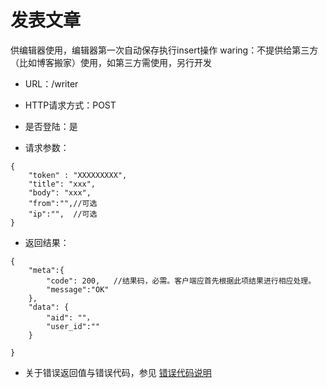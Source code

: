 # 发表文章
供编辑器使用，编辑器第一次自动保存执行insert操作
waring：不提供给第三方（比如博客搬家）使用，如第三方需使用，另行开发


- URL：/writer 

- HTTP请求方式：POST

- 是否登陆：是

- 请求参数：

```
{
    "token" : "XXXXXXXXX",
    "title": "xxx", 
    "body": "xxx",
    "from":"",//可选
    "ip":"",  //可选
}
```

- 返回结果：

```
{
    "meta":{
        "code": 200,   //结果码，必需。客户端应首先根据此项结果进行相应处理。
        "message":"OK"
    },
    "data": {
        "aid": ""，
        "user_id":""
    }
    
}
```

- 关于错误返回值与错误代码，参见 [错误代码说明](../README.md)


